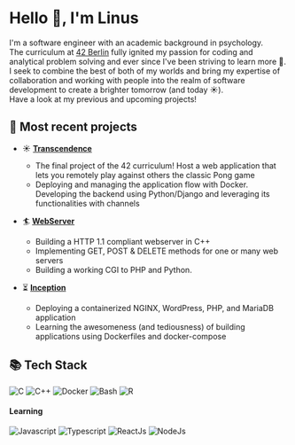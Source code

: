 
# Hello 👋, I'm Linus

I'm a software engineer with an academic background in psychology. \
The curriculum at [42 Berlin](https://42berlin.de/) fully ignited my passion for coding and analytical problem solving and ever since I've been striving to learn more 🚀.
I seek to combine the best of both of my worlds and bring my expertise of collaboration and working with people into the realm of software development to create a brighter tomorrow (and today ☀️). \
Have a look at my previous and upcoming projects!

## 🌟 Most recent projects

- ☀️ **[Transcendence](https://github.com/Linuswidmer/42_transcendence)**
  - The final project of the 42 curriculum! Host a web application that lets you remotely play against others the classic Pong game
  - Deploying and managing the application flow with Docker. Developing the backend using Python/Django and leveraging its functionalities with channels 
  
- 🏄 **[WebServer](https://github.com/Linuswidmer/42_webserv)**
  - Building a HTTP 1.1 compliant webserver in C++
  - Implementing GET, POST & DELETE methods for one or many web servers
  - Building a working CGI to PHP and Python.

- ⏳ **[Inception](https://github.com/Linuswidmer/42_inception)**
  - Deploying a containerized NGINX, WordPress, PHP, and MariaDB application
  - Learning the awesomeness (and tediousness) of building applications using Dockerfiles and docker-compose

<!-- ## 🚀 Next up... -->

## 📚 Tech Stack
![C](https://img.shields.io/badge/c-%2300599C.svg?style=for-the-badge&logo=c&logoColor=white) ![C++](https://img.shields.io/badge/C%2B%2B-00599C?style=for-the-badge&logo=c%2B%2B&logoColor=white) ![Docker](https://img.shields.io/badge/docker-%230db7ed.svg?style=for-the-badge&logo=docker&logoColor=white) ![Bash](https://img.shields.io/badge/GNU%20Bash-4EAA25?style=for-the-badge&logo=GNU%20Bash&logoColor=white) ![R](https://img.shields.io/badge/RStudio-grey?style=for-the-badge&logo=R) 
#### **Learning**
 ![Javascript](https://shields.io/badge/JavaScript-F7DF1E?style=for-the-badge&logo=JavaScript&logoColor=black) ![Typescript](https://shields.io/badge/TypeScript-3178C6?logo=TypeScript&logoColor=FFF&style=for-the-badge) ![ReactJs](https://shields.io/badge/react-black?logo=react&style=for-the-badge) ![NodeJs](https://camo.githubusercontent.com/0d58facab1be74748c39244ff3d990ae8ddd765af40263ed006219154ba90649/68747470733a2f2f696d672e736869656c64732e696f2f62616467652f6e6f64652e6a732d3644413535463f7374796c653d666f722d7468652d6261646765266c6f676f3d6e6f64652e6a73266c6f676f436f6c6f723d7768697465)

